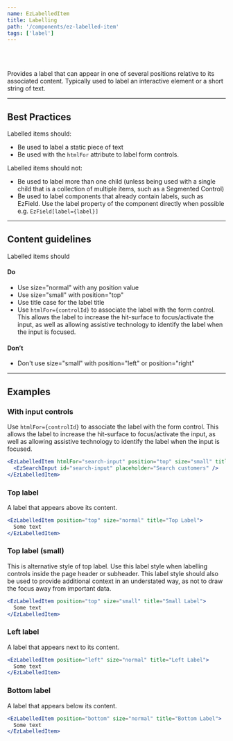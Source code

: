 ```yaml
---
name: EzLabelledItem
title: Labelling
path: '/components/ez-labelled-item'
tags: ['label']
---
```


<EzAlert
  headline="This component is deprecated"
  tagline="EzLabelledItem is deprecated. Use EzLabel for labelling instead."
  use="error"
/>

<br/>
<br/>

Provides a label that can appear in one of several positions relative to its associated content. Typically used to label an interactive element or a short string of text.

---

## Best Practices

Labelled items should:

- Be used to label a static piece of text
- Be used with the `htmlFor` attribute to label form controls.

Labelled items should not:

- Be used to label more than one child (unless being used with a single child that is a collection of multiple items, such as a Segmented Control)
- Be used to label components that already contain labels, such as EzField. Use the label property of the component directly when possible e.g. `EzField[label={label}]`

---

## Content guidelines

Labelled items should

#### Do

- Use size="normal" with any position value
- Use size="small" with position="top"
- Use title case for the label title
- Use `htmlFor={controlId}` to associate the label with the form control. This allows the label to increase the hit-surface to focus/activate the input, as well as allowing assistive technology to identify the label when the input is focused.

#### Don’t

- Don't use size="small" with position="left" or position="right"

---

## Examples

### With input controls

Use `htmlFor={controlId}` to associate the label with the form control. This allows the label to increase the hit-surface to focus/activate the input, as well as allowing assistive technology to identify the label when the input is focused.

```jsx
<EzLabelledItem htmlFor="search-input" position="top" size="small" title="Search">
  <EzSearchInput id="search-input" placeholder="Search customers" />
</EzLabelledItem>
```

### Top label

A label that appears above its content.

```jsx
<EzLabelledItem position="top" size="normal" title="Top Label">
  Some text
</EzLabelledItem>
```

### Top label (small)

This is alternative style of top label. Use this label style when labelling controls inside the page header or subheader. This label style should also be used to provide additional context in an understated way, as not to draw the focus away from important data.

```jsx
<EzLabelledItem position="top" size="small" title="Small Label">
  Some text
</EzLabelledItem>
```

### Left label

A label that appears next to its content.

```jsx
<EzLabelledItem position="left" size="normal" title="Left Label">
  Some text
</EzLabelledItem>
```

### Bottom label

A label that appears below its content.

```jsx
<EzLabelledItem position="bottom" size="normal" title="Bottom Label">
  Some text
</EzLabelledItem>
```
